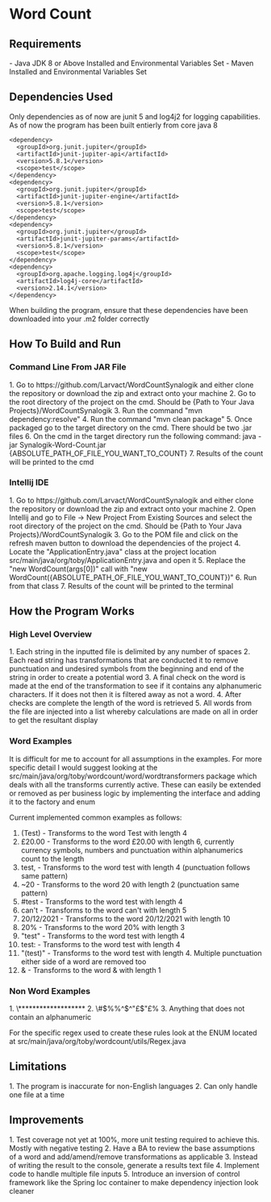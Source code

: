 <h1>Word Count</h1>

<h2>Requirements</h2>
- Java JDK 8 or Above Installed and Environmental Variables Set
- Maven Installed and Environmental Variables Set

<h2>Dependencies Used</h2>

Only dependencies as of now are junit 5 and log4j2 for logging capabilities. As of now the program has been built entierly from core java 8

    <dependency>
      <groupId>org.junit.jupiter</groupId>
      <artifactId>junit-jupiter-api</artifactId>
      <version>5.8.1</version>
      <scope>test</scope>
    </dependency>
    <dependency>
      <groupId>org.junit.jupiter</groupId>
      <artifactId>junit-jupiter-engine</artifactId>
      <version>5.8.1</version>
      <scope>test</scope>
    </dependency>
    <dependency>
      <groupId>org.junit.jupiter</groupId>
      <artifactId>junit-jupiter-params</artifactId>
      <version>5.8.1</version>
      <scope>test</scope>
    </dependency>
    <dependency>
      <groupId>org.apache.logging.log4j</groupId>
      <artifactId>log4j-core</artifactId>
      <version>2.14.1</version>
    </dependency>

When building the program, ensure that these dependencies have been downloaded into your .m2 folder correctly

<h2> How To Build and Run</h2>
<h3>Command Line From JAR File</h3>
1. Go to https://github.com/Larvact/WordCountSynalogik and either clone the repository or download the zip and extract onto your machine
2. Go to the root directory of the project on the cmd. Should be {Path to Your Java Projects}/WordCountSynalogik
3. Run the command "mvn dependency:resolve"
4. Run the command "mvn clean package"
5. Once packaged go to the target directory on the cmd. There should be two .jar files
6. On the cmd in the target directory run the following command: java -jar Synalogik-Word-Count.jar {ABSOLUTE_PATH_OF_FILE_YOU_WANT_TO_COUNT}
7. Results of the count will be printed to the cmd

<h3>Intellij IDE</h3>
1. Go to https://github.com/Larvact/WordCountSynalogik and either clone the repository or download the zip and extract onto your machine
2. Open Intellij and go to File -> New Project From Existing Sources and select the root directory of the project on the cmd. Should be {Path to Your Java Projects}/WordCountSynalogik
3. Go to the POM file and click on the refresh maven button to download the dependencies of the project   
4. Locate the "ApplicationEntry.java" class at the project location src/main/java/org/toby/ApplicationEntry.java and open it
5. Replace the "new WordCount(args[0])" call with "new WordCount({ABSOLUTE_PATH_OF_FILE_YOU_WANT_TO_COUNT})"
6. Run from that class
7. Results of the count will be printed to the terminal

<h2>How the Program Works</h2>
<h3>High Level Overview</h3>
1. Each string in the inputted file is delimited by any number of spaces
2. Each read string has transformations that are conducted it to remove punctuation and undesired symbols from the beginning and end of the string in order to create a potential word
3. A final check on the word is made at the end of the transformation to see if it contains any alphanumeric characters. If it does not then it is filtered away as not a word.
4. After checks are complete the length of the word is retrieved 
5. All words from the file are injected into a list whereby calculations are made on all in order to get the resultant display

<h3>Word Examples</h3>
It is difficult for me to account for all assumptions in the examples. For more specific detail I would suggest looking at the src/main/java/org/toby/wordcount/word/wordtransformers package which deals with all the transforms currently active. These can easily be extended or removed as per business logic by implementing the interface and adding it to the factory and enum

Current implemented common examples as follows:

1. (Test) - Transforms to the word Test with length 4
2. £20.00 - Transforms to the word £20.00 with length 6, currently currency symbols, numbers and punctuation within alphanumerics count to the length
3. test, - Transforms to the word test with length 4 (punctuation follows same pattern)
4. ~20 - Transforms to the word 20 with length 2 (punctuation same pattern)
5. \#test - Transforms to the word test with length 4
6. can't - Transforms to the word can't with length 5
7. 20/12/2021 - Transforms to the word 20/12/2021 with length 10
8. 20% - Transforms to the word 20% with length 3
9. "test" - Transforms to the word test with length 4
10. test: - Transforms to the word test with length 4
11. "(test)" - Transforms to the word test with length 4. Multiple punctuation either side of a word are removed too
12. & - Transforms to the word & with length 1

<h3>Non Word Examples</h3>
1. \*******************
2. \#$%%^$^"£$"£%
3. Anything that does not contain an alphanumeric

For the specific regex used to create these rules look at the ENUM located at src/main/java/org/toby/wordcount/utils/Regex.java

<h2>Limitations</h2>
1. The program is inaccurate for non-English languages
2. Can only handle one file at a time
   
<h2>Improvements</h2>
1. Test coverage not yet at 100%, more unit testing required to achieve this. Mostly with negative testing
2. Have a BA to review the base assumptions of a word and add/amend/remove transformations as applicable
3. Instead of writing the result to the console, generate a results text file
4. Implement code to handle multiple file inputs
5. Introduce an inversion of control framework like the Spring Ioc container to make dependency injection look cleaner
